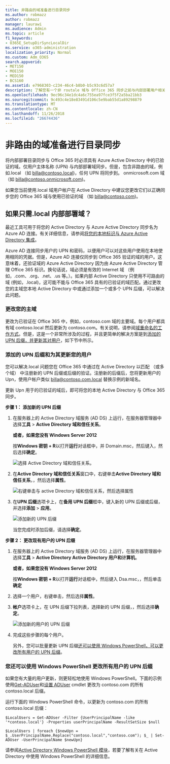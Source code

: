 ```yaml
---
title: 非路由的域准备进行目录同步
ms.author: robmazz
author: robmazz
manager: laurawi
ms.audience: Admin
ms.topic: article
f1_keywords:
- O365E_SetupDirSyncLocalDir
ms.service: o365-administration
localization_priority: Normal
ms.custom: Adm_O365
search.appverid:
- MET150
- MOE150
- MED150
- BCS160
ms.assetid: e7968303-c234-46c4-b8b0-b5c93c6d57a7
description: 了解您有一个非 routale 域与 Office 365 同步之前与内部部署用户相关联时如何操作。
ms.openlocfilehash: 9ec96c34e1dc4a6c755ea97fce3f5f2a5ba21bb3
ms.sourcegitcommit: 9c493c4e18e83491d106c5e9bab55d1a89298879
ms.translationtype: MT
ms.contentlocale: zh-CN
ms.lasthandoff: 11/26/2018
ms.locfileid: "26674436"
---
```

# <a name="prepare-a-non-routable-domain-for-directory-synchronization"></a>非路由的域准备进行目录同步
将内部部署目录同步与 Office 365 时必须具有 Azure Active Directory 中的已验证的域。仅用户主体名称 (UPN) 与内部部署域同步。但是，包含非路由的域，例如.local （如 billa@contoso.local)，任何 UPN 将同步到。 onmicrosoft.com 域 （如 billa@contoso.onmicrosoft.com)。 

如果您当前使用.local 域用户帐户在 Active Directory 中建议您更改它们以正确同步您的 Office 365 域与使用已验证的域 （如 billa@contoso.com)。
  
## <a name="what-if-i-only-have-a-local-on-premises-domain"></a>如果只需.local 内部部署域？

最近工具可用于将您的 Active Directory 与 Azure Active Directory 同步名为 Azure AD 连接。有关详细信息，请参阅[将您的本地标识与 Azure Active Directory 集成](https://docs.microsoft.com/azure/architecture/reference-architectures/identity/azure-ad)。
  
Azure AD 连接同步用户的 UPN 和密码，以便用户可以对这些用户使用在本地使用相同的凭据。但是，Azure AD 连接仅同步到 Office 365 验证的域的用户。这意味着，还验证域的 Azure Active Directory 因为由 Azure Active Directory 管理 Office 365 标识。换句话说，域必须是有效的 Internet 域 （例如，.com、.org、.net、.us 等。）。如果内部 Active Directory 只使用不可路由的域 (例如，.local)，这可能不能与 Office 365 具有的已验证的域匹配。通过更改您的主域您本地 Active Directory 中或通过添加一个或多个 UPN 后缀，可以解决此问题。
  
### <a name="change-your-primary-domain"></a>**更改您的主域**

更改为已验证在 Office 365 中，例如，contoso.com 域的主要域。每个用户都具有域 contoso.local 然后更新为 contoso.com。有关说明，请参阅[域重命名的工作方式](https://go.microsoft.com/fwlink/p/?LinkId=624174)。但是，这是一个非常所涉及的过程，并且更简单的解决方案是到[添加的 UPN 后缀，并更新其对用户](prepare-a-non-routable-domain-for-directory-synchronization.md#bk_register)，如下节中所示。
  
### <a name="add-upn-suffixes-and-update-your-users-to-them"></a>**添加的 UPN 后缀和为其更新您的用户**

您可以解决.local 问题您在 Office 365 中通过在 Active Directory 以匹配 （或多个域） 中注册新的 UPN 后缀或后缀的验证。注册新的后缀后，您将更新用户的 Upn，使用户帐户类似 billa@contoso.com.local 替换示例的新域名。
  
更新 Upn 用于的已验证的域后，即可将您的本地 Active Directory 与 Office 365 同步。
  
 **步骤 1： 添加新的 UPN 后缀**
  
1. 在服务器上的 Active Directory 域服务 (AD DS) 上运行，在服务器管理器中选择**工具** \> **Active Directory 域和信任关系**。
    
    **或者，如果您没有 Windows Server 2012**
    
    按**Windows 密钥 + R**以打开**运行**对话框中，并 Domain.msc，然后键入，然后选择**确定**。
    
    ![选择 Active Directory 域和信任关系。](media/46b6e007-9741-44af-8517-6f682e0ac974.png)
  
2. 在**Active Directory 域和信任关系**窗口中，右键单击**Active Directory 域和信任关系**，，然后选择**属性**。
    
    ![右键单击与 active Directory 域和信任关系，然后选择属性](media/39d20812-ffb5-4ba9-8d7b-477377ac360d.png)
  
3. 在**UPN 后缀**选项卡上，在**备用 UPN 后缀**框中，键入新的 UPN 后缀或后缀，并选择**添加** \> **应用**。
    
    ![添加新的 UPN 后缀](media/a4aaf919-7adf-469a-b93f-83ef284c0915.PNG)
  
    当您完成时添加后缀，请选择**确定**。 
    
 **步骤 2： 更改现有用户的 UPN 后缀**
  
1. 在服务器上的 Active Directory 域服务 (AD DS) 上运行，在服务器管理器中选择**工具** \> **Active Directory Active Directory 用户和计算机**。
    
    **或者，如果您没有 Windows Server 2012**
    
    按**Windows 密钥 + R**以打开**运行**对话框中，然后键入 Dsa.msc，，然后单击**确定**
    
2. 选择一个用户，右键单击，然后选择**属性**。
    
3. **帐户**选项卡上，在 UPN 后缀下拉列表，选择新的 UPN 后缀，，然后选择**确定**。
    
    ![添加新的用户的 UPN 后缀](media/54876751-49f0-48cc-b864-2623c4835563.png)
  
4. 完成这些步骤的每个用户。
    
    另外，您可以批量更新 UPN 后缀[还可以使用 Windows PowerShell，可以更改所有用户的 UPN 后缀](prepare-a-non-routable-domain-for-directory-synchronization.md#BK_Posh)。
    
### <a name="you-can-also-use-windows-powershell-to-change-the-upn-suffix-for-all-users"></a>**您还可以使用 Windows PowerShell 更改所有用户的 UPN 后缀**

如果您有大量的用户更新，则更轻松地使用 Windows PowerShell。下面的示例使用[Get-ADUser](https://go.microsoft.com/fwlink/p/?LinkId=624312)和[设置 ADUser](https://go.microsoft.com/fwlink/p/?LinkId=624313) cmdlet 更改为 contoso.com 的所有 contoso.local 后缀。 

运行下面的 Windows PowerShell 命令，以更新为 contoso.com 的所有 contoso.local 后缀：
    
  ```
  $LocalUsers = Get-ADUser -Filter {UserPrincipalName -like '*contoso.local'} -Properties userPrincipalName -ResultSetSize $null
  ```

  ```
  $LocalUsers | foreach {$newUpn = $_.UserPrincipalName.Replace("contoso.local","contoso.com"); $_ | Set-ADUser -UserPrincipalName $newUpn}
  ```
请参阅[Active Directory Windows PowerShell 模块](https://go.microsoft.com/fwlink/p/?LinkId=624314)，若要了解有关在 Active Directory 中使用 Windows PowerShell 的详细信息。 


